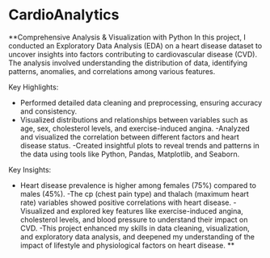 # CardioAnalytics

**Comprehensive Analysis & Visualization with Python
In this project, I conducted an Exploratory Data Analysis (EDA) on a heart disease dataset to uncover insights into factors contributing to cardiovascular disease (CVD). 
The analysis involved understanding the distribution of data, identifying patterns, anomalies, and correlations among various features.

Key Highlights:
- Performed detailed data cleaning and preprocessing, ensuring accuracy and consistency.
- Visualized distributions and relationships between variables such as age, sex, cholesterol levels, and exercise-induced angina.
-Analyzed and visualized the correlation between different factors and heart disease status.
-Created insightful plots to reveal trends and patterns in the data using tools like Python, Pandas, Matplotlib, and Seaborn.

Key Insights:
- Heart disease prevalence is higher among females (75%) compared to males (45%).
-The cp (chest pain type) and thalach (maximum heart rate) variables showed positive correlations with heart disease.
-Visualized and explored key features like exercise-induced angina, cholesterol levels, and blood pressure to understand their impact on CVD.
-This project enhanced my skills in data cleaning, visualization, and exploratory data analysis, and deepened my understanding of the impact of lifestyle and physiological factors on heart disease.
**
